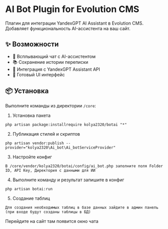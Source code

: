# AI Bot Plugin for Evolution CMS

Плагин для интеграции YandexGPT AI Assistant в Evolution CMS. Добавляет функциональность AI-ассистента на ваш сайт.

## ✨ Возможности

- 💬 Всплывающий чат с AI-ассистентом
- 📚 Сохранение истории переписки
- 🧠 Интеграция с YandexGPT Assistant API
- 🎨 Готовый UI интерфейс

## 📦 Установка
Выполните команды из директории `/core`:
1. Установка пакета
```
php artisan package:installrequire kolya2320/botai "*"
```
2. Публикация стилей и скриптов
```
php artisan vendor:publish --provider="kolya2320\Ai_bot\Ai_botServiceProvider"
```
3. Настройте конфиг
```
В /core/vendor/kolya2320/botai/config/ai_bot.php заполните поля Folder ID, API Key, Директория с данными для ИИ
```
4. Выполните команду и результат запишите в конфиг
```
php artisan botai:run
```
5. Создание таблиц
```
Для создания необходимых таблиц в базе данных зайдите в админ панель (при входе будут созданы таблицы в БД)
```
Перейдите на сайт там появится окно чата